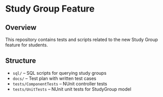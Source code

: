 # Study Group Feature

## Overview
This repository contains tests and scripts related to the new Study Group feature for students.

## Structure
- `sql/` – SQL scripts for querying study groups
- `docs/` – Test plan with written test cases
- `tests/ComponentTests` – NUnit controller tests
- `tests/UnitTests` – NUnit unit tests for StudyGroup model

